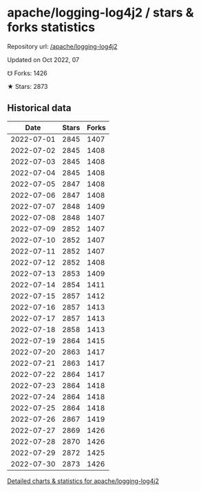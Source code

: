 # apache/logging-log4j2 / stars & forks statistics

Repository url: [/apache/logging-log4j2](https://github.com/apache/logging-log4j2)

Updated on Oct 2022, 07

☋ Forks: 1426

★ Stars: 2873

## Historical data
| Date | Stars | Forks |
|------|-------|-------|
| 2022-07-01 | 2845 | 1407 | 
| 2022-07-02 | 2845 | 1408 | 
| 2022-07-03 | 2845 | 1408 | 
| 2022-07-04 | 2845 | 1408 | 
| 2022-07-05 | 2847 | 1408 | 
| 2022-07-06 | 2847 | 1408 | 
| 2022-07-07 | 2848 | 1409 | 
| 2022-07-08 | 2848 | 1407 | 
| 2022-07-09 | 2852 | 1407 | 
| 2022-07-10 | 2852 | 1407 | 
| 2022-07-11 | 2852 | 1407 | 
| 2022-07-12 | 2852 | 1408 | 
| 2022-07-13 | 2853 | 1409 | 
| 2022-07-14 | 2854 | 1411 | 
| 2022-07-15 | 2857 | 1412 | 
| 2022-07-16 | 2857 | 1413 | 
| 2022-07-17 | 2857 | 1413 | 
| 2022-07-18 | 2858 | 1413 | 
| 2022-07-19 | 2864 | 1415 | 
| 2022-07-20 | 2863 | 1417 | 
| 2022-07-21 | 2863 | 1417 | 
| 2022-07-22 | 2864 | 1417 | 
| 2022-07-23 | 2864 | 1418 | 
| 2022-07-24 | 2864 | 1418 | 
| 2022-07-25 | 2864 | 1418 | 
| 2022-07-26 | 2867 | 1419 | 
| 2022-07-27 | 2869 | 1426 | 
| 2022-07-28 | 2870 | 1426 | 
| 2022-07-29 | 2872 | 1425 | 
| 2022-07-30 | 2873 | 1426 | 


[Detailed charts & statistics for apache/logging-log4j2](https://reviewgithub.com/rep/apache/logging-log4j2)
